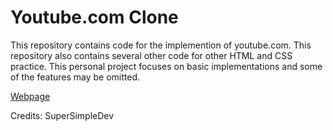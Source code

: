 # Youtube.com Clone

This repository contains code for the implemention of youtube.com.
This repository also contains several other code for other HTML and CSS practice.
This personal project focuses on basic implementations and some of the features may be omitted. 

[Webpage](https://kenho01.github.io/youtube-clone/)

Credits: SuperSimpleDev 
